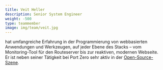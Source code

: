 ```yaml
---
title: Veit Heller 
description: Senior System Engineer
weight: -500
type: teammember
image: img/team/veit.jpg
---
```


hat umfangreiche Erfahrung in der Programmierung von webbasierten Anwendungen und Werkzeugen, auf jeder Ebene des Stacks – vom Monitoring-Tool für den Routeserver bis zur reaktiven, modernen Webseite. Er ist neben seiner Tätigkeit bei Port Zero sehr aktiv in der [Open-Source-Szene](https://github.com/hellerve).
